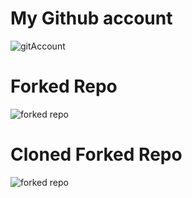 # My Github account 
![gitAccount](./githubaccount.png)

# Forked Repo
![forked repo](./repo.png)

# Cloned Forked Repo
![forked repo](./localrepo.png)
